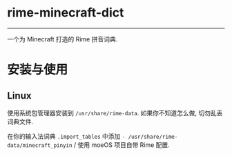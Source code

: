# rime-minecraft-dict

---

一个为 Minecraft 打造的 Rime 拼音词典.

# 安装与使用

## Linux
使用系统包管理器安装到 `/usr/share/rime-data`. 如果你不知道怎么做, 切勿乱丢词典文件.

在你的输入法词典 `.import_tables` 中添加 `- /usr/share/rime-data/minecraft_pinyin` / 使用 moeOS 项目自带 Rime 配置.
